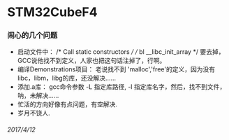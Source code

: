 # STM32CubeF4

### 闹心的几个问题 ###
* 启动文件中：
/* Call static constructors */
/*    bl __libc_init_array  */
要去掉，GCC说他找不到定义，人家也把这句话注掉了，行啊。
* 编译Demonstrations项目：
老说找不到 'malloc','free'的定义，因为没有libc，libm，libg的库，还没解决......
* 添加.a库：
gcc命令参数 -L 指定库路径, -l 指定库名字，然后，找不到文件，呐，未解决......
* 忙活的方向好像有点问题，有空解决.
* 岁月不饶人.
###### 2017/4/12 ######
